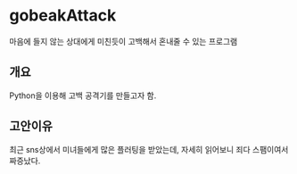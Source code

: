 # gobeakAttack
마음에 들지 않는 상대에게 미친듯이 고백해서 혼내줄 수 있는 프로그램

## 개요 
Python을 이용해 고백 공격기를 만들고자 함.


## 고안이유
최근 sns상에서 미녀들에게 많은 플러팅을 받았는데, 자세히 읽어보니 죄다 스팸이여서 짜증났다.
